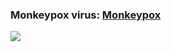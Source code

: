 ### Monkeypox virus: [Monkeypox](https://github.com/gilbertfontana/DataVisualization/tree/main/PMonkey)
![](https://github.com/gilbertfontana/DataVisualization/blob/main/Monkey/Monkey.png)
